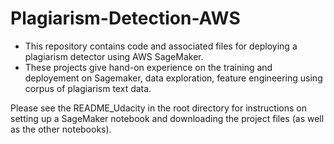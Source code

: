 # Plagiarism-Detection-AWS

- This repository contains code and associated files for deploying a plagiarism detector using AWS SageMaker. 
- These projects give hand-on experience on the training and deployement on Sagemaker, data exploration, feature engineering using corpus of plagiarism text data.

Please see the README_Udacity in the root directory for instructions on setting up a SageMaker notebook and downloading the project files (as well as the other notebooks).
